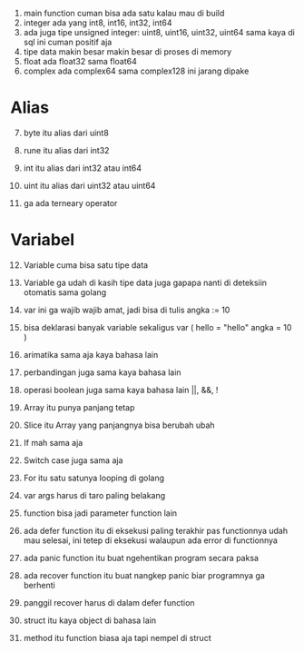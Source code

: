 1. main function cuman bisa ada satu kalau mau di build
2. integer ada yang int8, int16, int32, int64
3. ada juga tipe unsigned integer: uint8, uint16, uint32, uint64 sama kaya di sql ini cuman positif aja
4. tipe data makin besar makin besar di proses di memory
5. float ada float32 sama float64
6. complex ada complex64 sama complex128 ini jarang dipake

# Alias

7. byte itu alias dari uint8
8. rune itu alias dari int32
9. int itu alias dari int32 atau int64
10. uint itu alias dari uint32 atau uint64

11. ga ada terneary operator

# Variabel

12. Variable cuma bisa satu tipe data
13. Variable ga udah di kasih tipe data juga gapapa nanti di deteksiin otomatis sama golang
14. var ini ga wajib wajib amat, jadi bisa di tulis angka := 10
15. bisa deklarasi banyak variable sekaligus var (
    hello = "hello"
    angka = 10
    )

16. arimatika sama aja kaya bahasa lain
17. perbandingan juga sama kaya bahasa lain
18. operasi boolean juga sama kaya bahasa lain ||, &&, !

19. Array itu punya panjang tetap
20. Slice itu Array yang panjangnya bisa berubah ubah

21. If mah sama aja
22. Switch case juga sama aja
23. For itu satu satunya looping di golang

24. var args harus di taro paling belakang
25. function bisa jadi parameter function lain

26. ada defer function itu di eksekusi paling terakhir pas functionnya udah mau selesai, ini tetep di eksekusi walaupun ada error di functionnya

27. ada panic function itu buat ngehentikan program secara paksa
28. ada recover function itu buat nangkep panic biar programnya ga berhenti
29. panggil recover harus di dalam defer function

30. struct itu kaya object di bahasa lain
31. method itu function biasa aja tapi nempel di struct
